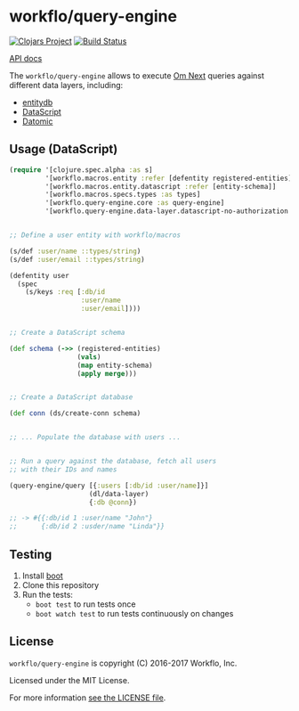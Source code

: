 # workflo/query-engine

[![Clojars Project](https://img.shields.io/clojars/v/workflo/query-engine.svg)](https://clojars.org/workflo/query-engine)
[![Build Status](https://travis-ci.org/functionalfoundry/query-engine.svg?branch=master)](https://travis-ci.org/functionalfoundry/query-engine)

[API docs](https://functionalfoundry.github.io/entitydb/)

The `workflo/query-engine` allows to execute [Om Next](https://github.com/omcljs/om)
queries against different data layers, including:

* [entitydb](https://github.com/functionalfoundry/entitydb)
* [DataScript](https://github.com/tonsky/datascript)
* [Datomic](http://www.datomic.com/)

## Usage (DataScript)

```clojure
(require '[clojure.spec.alpha :as s]
         '[workflo.macros.entity :refer [defentity registered-entities]]
         '[workflo.macros.entity.datascript :refer [entity-schema]]
         '[workflo.macros.specs.types :as types]
         '[workflo.query-engine.core :as query-engine]
         '[workflo.query-engine.data-layer.datascript-no-authorization :as dl])


;; Define a user entity with workflo/macros

(s/def :user/name ::types/string)
(s/def :user/email ::types/string)

(defentity user
  (spec
    (s/keys :req [:db/id
                  :user/name
                  :user/email])))


;; Create a DataScript schema

(def schema (->> (registered-entities)
                 (vals)
                 (map entity-schema)
                 (apply merge)))


;; Create a DataScript database

(def conn (ds/create-conn schema)


;; ... Populate the database with users ...


;; Run a query against the database, fetch all users
;; with their IDs and names

(query-engine/query [{:users [:db/id :user/name]}]
                    (dl/data-layer)
                    {:db @conn})

;; -> #{{:db/id 1 :user/name "John"}
;;      {:db/id 2 :usder/name "Linda"}}
```

## Testing

1. Install [boot](http://boot-clj.com/)
2. Clone this repository
3. Run the tests:
   - `boot test` to run tests once
   - `boot watch test` to run tests continuously on changes

## License

`workflo/query-engine` is copyright (C) 2016-2017 Workflo, Inc.

Licensed under the MIT License.

For more information [see the LICENSE file](LICENSE).
